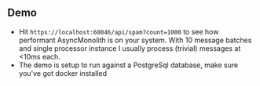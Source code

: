 ## Demo

- Hit `https://localhost:60046/api/spam?count=1000` to see how performant AsyncMonolith is on your system. With 10 message batches and single processor instance I usually process (trivial) messages at <10ms each.
- The demo is setup to run against a PostgreSql database, make sure you've got docker installed
